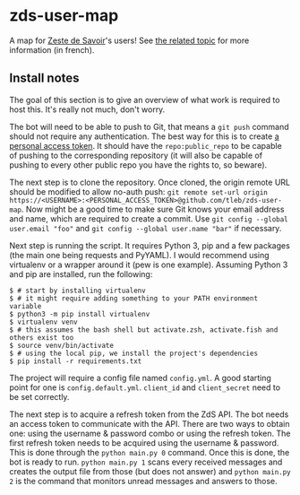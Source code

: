 # zds-user-map

A map for [Zeste de Savoir](https://zestedesavoir.com/)'s users! See [the related topic](https://zestedesavoir.com/forums/sujet/9260/une-carte-des-membres-de-zeste-de-savoir/) for more information (in french).

## Install notes

The goal of this section is to give an overview of what work is required to host this. It's really not much, don't worry.

The bot will need to be able to push to Git, that means a `git push` command should not require any authentication. The best way for this is to create [a personal access token](https://github.com/settings/tokens/new). It should have the `repo:public_repo` to be capable of pushing to the corresponding repository (it will also be capable of pushing to every other public repo you have the rights to, so beware).

The next step is to clone the repository. Once cloned, the origin remote URL should be modified to allow no-auth push: `git remote set-url origin https://<USERNAME>:<PERSONAL_ACCESS_TOKEN>@github.com/tleb/zds-user-map`. Now might be a good time to make sure Git knows your email address and name, which are required to create a commit. Use `git config --global user.email "foo"` and `git config --global user.name "bar"` if necessary.

Next step is running the script. It requires Python 3, pip and a few packages (the main one being requests and PyYAML). I would recommend using virtualenv or a wrapper around it (pew is one example). Assuming Python 3 and pip are installed, run the following:

```
$ # start by installing virtualenv
$ # it might require adding something to your PATH environment variable
$ python3 -m pip install virtualenv
$ virtualenv venv
$ # this assumes the bash shell but activate.zsh, activate.fish and others exist too
$ source venv/bin/activate
$ # using the local pip, we install the project's dependencies
$ pip install -r requirements.txt
```

The project will require a config file named `config.yml`. A good starting point for one is `config.default.yml`. `client_id` and `client_secret` need to be set correctly.

The next step is to acquire a refresh token from the ZdS API. The bot needs an access token to communicate with the API. There are two ways to obtain one: using the username & password combo or using the refresh token. The first refresh token needs to be acquired using the username & password. This is done through the `python main.py 0` command. Once this is done, the bot is ready to run. `python main.py 1` scans every received messages and creates the output file from those (but does not answer) and `python main.py 2` is the command that monitors unread messages and answers to those.
